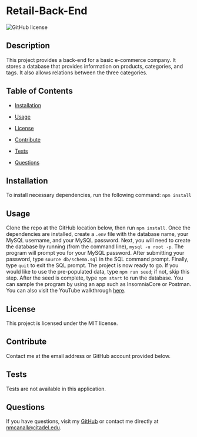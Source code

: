 # Retail-Back-End

![GitHub license](https://img.shields.io/badge/license-MIT-blue.svg)

## Description

This project provides a back-end for a basic e-commerce company.  It stores a database that provides information on products, categories, and tags.  It also allows relations between the three categories.  

## Table of Contents

* [Installation](#installation)

* [Usage](#usage)

* [License](#license)

* [Contribute](#contribute)

* [Tests](#tests)

* [Questions](#questions)

## Installation

To install necessary dependencies, run the following command: `npm install`

## Usage

Clone the repo at the GitHub location below, then run `npm install`.  Once the dependencies are installed, create a `.env` file with the database name, your MySQL username, and your MySQL password.  Next, you will need to create the database by running (from the command line), `mysql -u root -p`.  The program will prompt you for your MySQL password.  After submitting your password, type `source db/schema.sql` in the SQL command prompt.  Finally, type `quit` to exit the SQL prompt.  The project is now ready to go.  If you would like to use the pre-populated data, type `npm run seed`; if not, skip this step.  After the seed is complete, type `npm start` to run the database.  You can sample the program by using an app such as InsomniaCore or Postman.  You can also visit the YouTube walkthrough [here](https://www.youtube.com/watch?v=w3ajbREiLFQ&feature=youtu.be).

## License

This project is licensed under the MIT license.

## Contribute

Contact me at the email address or GitHub account provided below.

## Tests

Tests are not available in this application.

## Questions

If you have questions, visit my [GitHub](https://github.com/nmcanall/Retail-Back-End) or contact me directly at <nmcanall@citadel.edu>.
